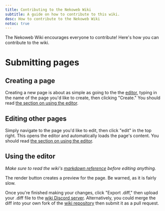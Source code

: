 ```yaml
---
title: Contributing to the Nekoweb Wiki
subtitle: A guide on how to contribute to this wiki.
desc: How to contribute to the Nekoweb Wiki
notoc: true
---
```

The Nekoweb Wiki encourages everyone to contribute! Here's how you can contribute to the wiki.

# Submitting pages

## Creating a page

Creating a new page is about as simple as going to the the [editor](/editor.html), typing in the name of the page you'd like to create, then clicking "Create." You should read [the section on using the editor](#using-the-editor).

## Editing other pages

Simply navigate to the page you'd like to edit, then click "edit" in the top right. This opens the editor and automatically loads the page's content. You should read [the section on using the editor](#using-the-editor).

## Using the editor

*Make sure to read the wiki's [markdown reference](/md-ref.html) before editing anything.*

The render button creates a preview for the page. Be warned, as it is fairly slow.

Once you're finished making your changes, click "Export .diff," then upload your .diff file to the [wiki Discord server](https://discord.gg/f4b4e2Nudk). Alternatively, you could merge the diff into your own fork of the [wiki repository](https://github.com/nekowebwiki/wikigen) then submit it as a pull request.
